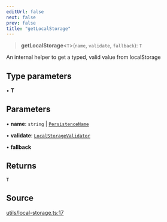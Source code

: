 ```yaml
---
editUrl: false
next: false
prev: false
title: "getLocalStorage"
---
```


> **getLocalStorage**\<`T`\>(`name`, `validate`, `fallback`): `T`

An internal helper to get a typed, valid value from localStorage

## Type parameters

• **T**

## Parameters

• **name**: `string` \| [`PersistenceName`](../type-aliases/PersistenceName.md)

• **validate**: [`LocalStorageValidator`](../type-aliases/LocalStorageValidator.md)

• **fallback**

## Returns

`T`

## Source

[utils/local-storage.ts:17](https://github.com/nodenogg-in/alpha-p2p/blob/8383a4b/packages/statekit/src/utils/local-storage.ts#L17)
